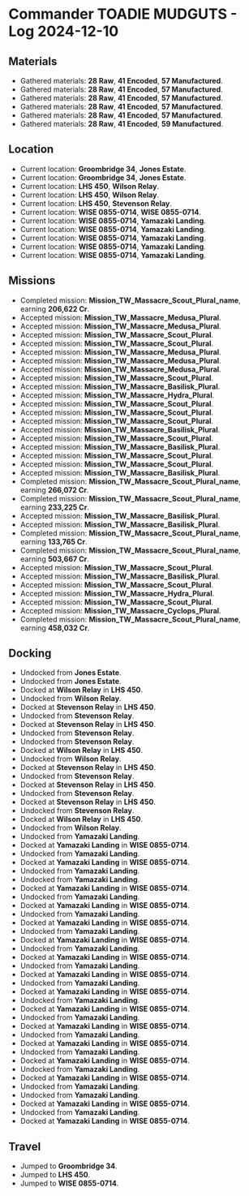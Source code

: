 # Commander TOADIE MUDGUTS - Log 2024-12-10

## Materials
- Gathered materials: **28 Raw**, **41 Encoded**, **57 Manufactured**.
- Gathered materials: **28 Raw**, **41 Encoded**, **57 Manufactured**.
- Gathered materials: **28 Raw**, **41 Encoded**, **57 Manufactured**.
- Gathered materials: **28 Raw**, **41 Encoded**, **57 Manufactured**.
- Gathered materials: **28 Raw**, **41 Encoded**, **57 Manufactured**.
- Gathered materials: **28 Raw**, **41 Encoded**, **59 Manufactured**.

## Location
- Current location: **Groombridge 34**, **Jones Estate**.
- Current location: **Groombridge 34**, **Jones Estate**.
- Current location: **LHS 450**, **Wilson Relay**.
- Current location: **LHS 450**, **Wilson Relay**.
- Current location: **LHS 450**, **Stevenson Relay**.
- Current location: **WISE 0855-0714**, **WISE 0855-0714**.
- Current location: **WISE 0855-0714**, **Yamazaki Landing**.
- Current location: **WISE 0855-0714**, **Yamazaki Landing**.
- Current location: **WISE 0855-0714**, **Yamazaki Landing**.
- Current location: **WISE 0855-0714**, **Yamazaki Landing**.
- Current location: **WISE 0855-0714**, **Yamazaki Landing**.

## Missions
- Completed mission: **Mission_TW_Massacre_Scout_Plural_name**, earning **206,622 Cr**.
- Accepted mission: **Mission_TW_Massacre_Medusa_Plural**.
- Accepted mission: **Mission_TW_Massacre_Medusa_Plural**.
- Accepted mission: **Mission_TW_Massacre_Scout_Plural**.
- Accepted mission: **Mission_TW_Massacre_Scout_Plural**.
- Accepted mission: **Mission_TW_Massacre_Medusa_Plural**.
- Accepted mission: **Mission_TW_Massacre_Medusa_Plural**.
- Accepted mission: **Mission_TW_Massacre_Medusa_Plural**.
- Accepted mission: **Mission_TW_Massacre_Scout_Plural**.
- Accepted mission: **Mission_TW_Massacre_Basilisk_Plural**.
- Accepted mission: **Mission_TW_Massacre_Hydra_Plural**.
- Accepted mission: **Mission_TW_Massacre_Scout_Plural**.
- Accepted mission: **Mission_TW_Massacre_Scout_Plural**.
- Accepted mission: **Mission_TW_Massacre_Scout_Plural**.
- Accepted mission: **Mission_TW_Massacre_Basilisk_Plural**.
- Accepted mission: **Mission_TW_Massacre_Scout_Plural**.
- Accepted mission: **Mission_TW_Massacre_Basilisk_Plural**.
- Accepted mission: **Mission_TW_Massacre_Scout_Plural**.
- Accepted mission: **Mission_TW_Massacre_Scout_Plural**.
- Accepted mission: **Mission_TW_Massacre_Basilisk_Plural**.
- Completed mission: **Mission_TW_Massacre_Scout_Plural_name**, earning **266,072 Cr**.
- Completed mission: **Mission_TW_Massacre_Scout_Plural_name**, earning **233,225 Cr**.
- Accepted mission: **Mission_TW_Massacre_Basilisk_Plural**.
- Accepted mission: **Mission_TW_Massacre_Basilisk_Plural**.
- Completed mission: **Mission_TW_Massacre_Scout_Plural_name**, earning **133,765 Cr**.
- Completed mission: **Mission_TW_Massacre_Scout_Plural_name**, earning **503,667 Cr**.
- Accepted mission: **Mission_TW_Massacre_Scout_Plural**.
- Accepted mission: **Mission_TW_Massacre_Basilisk_Plural**.
- Accepted mission: **Mission_TW_Massacre_Scout_Plural**.
- Accepted mission: **Mission_TW_Massacre_Hydra_Plural**.
- Accepted mission: **Mission_TW_Massacre_Scout_Plural**.
- Accepted mission: **Mission_TW_Massacre_Cyclops_Plural**.
- Completed mission: **Mission_TW_Massacre_Scout_Plural_name**, earning **458,032 Cr**.

## Docking
- Undocked from **Jones Estate**.
- Undocked from **Jones Estate**.
- Docked at **Wilson Relay** in **LHS 450**.
- Undocked from **Wilson Relay**.
- Docked at **Stevenson Relay** in **LHS 450**.
- Undocked from **Stevenson Relay**.
- Docked at **Stevenson Relay** in **LHS 450**.
- Undocked from **Stevenson Relay**.
- Undocked from **Stevenson Relay**.
- Docked at **Wilson Relay** in **LHS 450**.
- Undocked from **Wilson Relay**.
- Docked at **Stevenson Relay** in **LHS 450**.
- Undocked from **Stevenson Relay**.
- Docked at **Stevenson Relay** in **LHS 450**.
- Undocked from **Stevenson Relay**.
- Docked at **Stevenson Relay** in **LHS 450**.
- Undocked from **Stevenson Relay**.
- Docked at **Wilson Relay** in **LHS 450**.
- Undocked from **Wilson Relay**.
- Undocked from **Yamazaki Landing**.
- Docked at **Yamazaki Landing** in **WISE 0855-0714**.
- Undocked from **Yamazaki Landing**.
- Docked at **Yamazaki Landing** in **WISE 0855-0714**.
- Undocked from **Yamazaki Landing**.
- Undocked from **Yamazaki Landing**.
- Docked at **Yamazaki Landing** in **WISE 0855-0714**.
- Undocked from **Yamazaki Landing**.
- Docked at **Yamazaki Landing** in **WISE 0855-0714**.
- Undocked from **Yamazaki Landing**.
- Docked at **Yamazaki Landing** in **WISE 0855-0714**.
- Undocked from **Yamazaki Landing**.
- Docked at **Yamazaki Landing** in **WISE 0855-0714**.
- Undocked from **Yamazaki Landing**.
- Docked at **Yamazaki Landing** in **WISE 0855-0714**.
- Undocked from **Yamazaki Landing**.
- Docked at **Yamazaki Landing** in **WISE 0855-0714**.
- Undocked from **Yamazaki Landing**.
- Docked at **Yamazaki Landing** in **WISE 0855-0714**.
- Undocked from **Yamazaki Landing**.
- Docked at **Yamazaki Landing** in **WISE 0855-0714**.
- Undocked from **Yamazaki Landing**.
- Docked at **Yamazaki Landing** in **WISE 0855-0714**.
- Undocked from **Yamazaki Landing**.
- Docked at **Yamazaki Landing** in **WISE 0855-0714**.
- Undocked from **Yamazaki Landing**.
- Docked at **Yamazaki Landing** in **WISE 0855-0714**.
- Undocked from **Yamazaki Landing**.
- Docked at **Yamazaki Landing** in **WISE 0855-0714**.
- Undocked from **Yamazaki Landing**.
- Undocked from **Yamazaki Landing**.
- Docked at **Yamazaki Landing** in **WISE 0855-0714**.
- Undocked from **Yamazaki Landing**.
- Docked at **Yamazaki Landing** in **WISE 0855-0714**.

## Travel
- Jumped to **Groombridge 34**.
- Jumped to **LHS 450**.
- Jumped to **WISE 0855-0714**.

